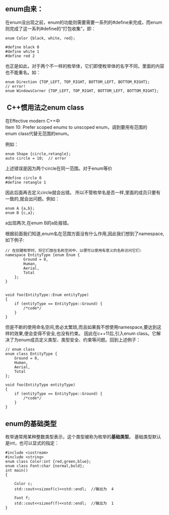 ## enum由来：
在enum没出现之前，enum的功能则需要需要一系列的#define来完成，而enum则完成了这一系列#define的“打包收集”，即：
```
enum Color {black, white, red};

#define black 0
#define white 1
#define red 2
```
也正是如此，对于两个不一样的枚举体，它们即使枚举体的名字不同，里面的内容也不能重名。如：
```
enum Direction {TOP_LEFT, TOP_RIGHT, BOTTOM_LEFT, BOTTOM_RIGHT};
// error!
enum WindowsCorner {TOP_LEFT, TOP_RIGHT, BOTTOM_LEFT, BOTTOM_RIGHT};
```


##  C++惯用法之enum class

在Effective modern C++中Item 10: Prefer scoped enums to unscoped enum，调到要用有范围的enum class代替无范围的enum。

例如：
```
enum Shape {circle,retangle};
auto circle = 10;  // error
```
上述错误是因为两个circle在同一范围。对于enum等价

```
#define circle 0
#define retangle 1
```
因此后面再去定义circle就会出错。
所以不管枚举名是否一样,里面的成员只要有一致的,就会出问题。例如：

```
enum A {a,b};
enum B {c,a};
```
a出现两次,在enum B的a处报错。

根据前面我们知道,enum名在范围方面没有什么作用,因此我们想到了namespace,如下例子:
```
// 在创建枚举时，将它们放在名称空间中，以便可以使用有意义的名称访问它们:
namespace EntityType {enum Enum {
        Ground = 0,
        Human,
        Aerial,
        Total
    };
}


void foo(EntityType::Enum entityType)
{
    if (entityType == EntityType::Ground) {
        /*code*/
    }
}
```

但是不断的使用命名空间,势必太繁琐,而且如果我不想使用namespace,要达到这样的效果,便会变得不安全,也没有约束。
因此在c++11后,引入enum class。它解决了为enum成员定义类型、类型安全、约束等问题。回到上述例子：

```
// enum class
enum class EntityType {
    Ground = 0,
    Human,
    Aerial,
    Total
};

void foo(EntityType entityType)
{
    if (entityType == EntityType::Ground) {
        /*code*/
    }
}
```


## enum的基础类型
枚举通常用某种整数类型表示，这个类型被称为枚举的**基础类型**。
基础类型默认是int，也可以显式的指定：
```
#include <iostream>
#include <string>
enum class Color:int {red,green,blue};
enum class Font:char {normal,bold};
int main()
{

    Color c;
    std::cout<<sizeof(c)<<std::endl;  //输出为  4

    Font f;
    std::cout<<sizeof(f)<<std::endl;  //输出为  1
}
```